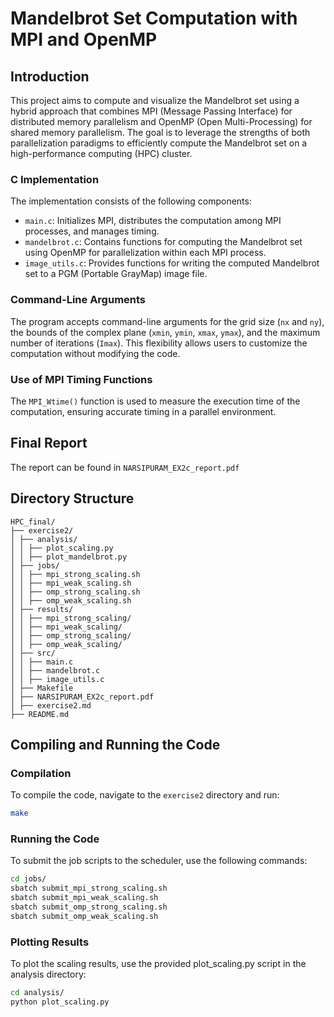 # Mandelbrot Set Computation with MPI and OpenMP

## Introduction

This project aims to compute and visualize the Mandelbrot set using a hybrid approach that combines MPI (Message Passing Interface) for distributed memory parallelism and OpenMP (Open Multi-Processing) for shared memory parallelism. The goal is to leverage the strengths of both parallelization paradigms to efficiently compute the Mandelbrot set on a high-performance computing (HPC) cluster.

### C Implementation

The implementation consists of the following components:
- `main.c`: Initializes MPI, distributes the computation among MPI processes, and manages timing.
- `mandelbrot.c`: Contains functions for computing the Mandelbrot set using OpenMP for parallelization within each MPI process.
- `image_utils.c`: Provides functions for writing the computed Mandelbrot set to a PGM (Portable GrayMap) image file.


### Command-Line Arguments

The program accepts command-line arguments for the grid size (`nx` and `ny`), the bounds of the complex plane (`xmin`, `ymin`, `xmax`, `ymax`), and the maximum number of iterations (`Imax`). This flexibility allows users to customize the computation without modifying the code.

### Use of MPI Timing Functions

The `MPI_Wtime()` function is used to measure the execution time of the computation, ensuring accurate timing in a parallel environment.

## Final Report
The report can be found in  `NARSIPURAM_EX2c_report.pdf`

## Directory Structure
```
HPC_final/
├── exercise2/
│ ├── analysis/
│ │ ├── plot_scaling.py
│ │ ├── plot_mandelbrot.py
│ ├── jobs/
│ │ ├── mpi_strong_scaling.sh
│ │ ├── mpi_weak_scaling.sh
│ │ ├── omp_strong_scaling.sh
│ │ ├── omp_weak_scaling.sh
│ ├── results/
│ │ ├── mpi_strong_scaling/
│ │ ├── mpi_weak_scaling/
│ │ ├── omp_strong_scaling/
│ │ ├── omp_weak_scaling/
│ ├── src/
│ │ ├── main.c
│ │ ├── mandelbrot.c
│ │ ├── image_utils.c
│ ├── Makefile
│ ├── NARSIPURAM_EX2c_report.pdf
│ ├── exercise2.md
├── README.md
```

## Compiling and Running the Code

### Compilation

To compile the code, navigate to the `exercise2` directory and run:

```bash
make
```
### Running the Code
To submit the job scripts to the scheduler, use the following commands:

```bash
cd jobs/
sbatch submit_mpi_strong_scaling.sh
sbatch submit_mpi_weak_scaling.sh
sbatch submit_omp_strong_scaling.sh
sbatch submit_omp_weak_scaling.sh
```
### Plotting Results
To plot the scaling results, use the provided plot_scaling.py script in the analysis directory:

```bash
cd analysis/
python plot_scaling.py
```
